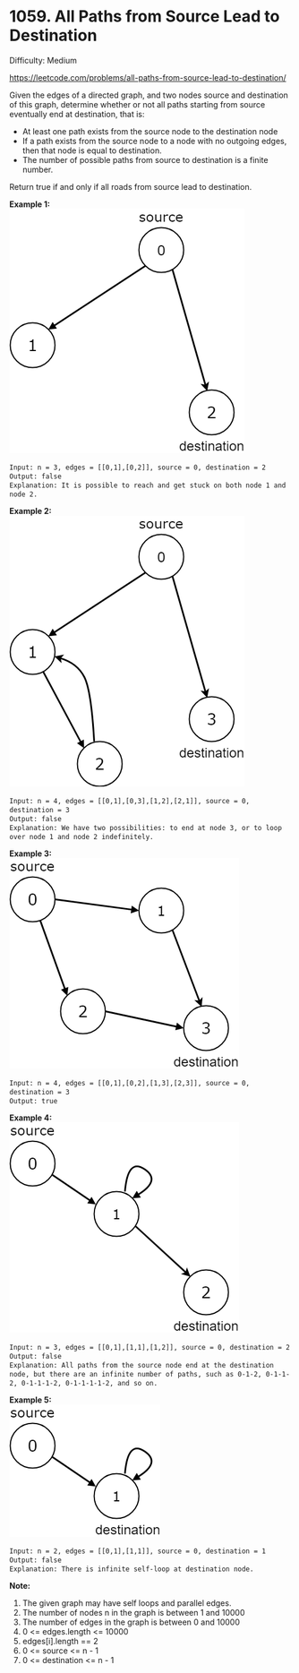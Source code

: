 # 1059. All Paths from Source Lead to Destination

Difficulty: Medium

https://leetcode.com/problems/all-paths-from-source-lead-to-destination/

Given the edges of a directed graph, and two nodes source and destination of this graph, determine whether or not all paths starting from source eventually end at destination, that is:

* At least one path exists from the source node to the destination node
* If a path exists from the source node to a node with no outgoing edges, then that node is equal to destination.
* The number of possible paths from source to destination is a finite number.

Return true if and only if all roads from source lead to destination.

**Example 1:**  
![ex1](ex1.png)
```
Input: n = 3, edges = [[0,1],[0,2]], source = 0, destination = 2
Output: false
Explanation: It is possible to reach and get stuck on both node 1 and node 2.
```

**Example 2:**  
![ex2](ex2.png)
```
Input: n = 4, edges = [[0,1],[0,3],[1,2],[2,1]], source = 0, destination = 3
Output: false
Explanation: We have two possibilities: to end at node 3, or to loop over node 1 and node 2 indefinitely.
```

**Example 3:**  
![ex3](ex3.png)
```
Input: n = 4, edges = [[0,1],[0,2],[1,3],[2,3]], source = 0, destination = 3
Output: true
```

**Example 4:**  
![ex4](ex4.png)
```
Input: n = 3, edges = [[0,1],[1,1],[1,2]], source = 0, destination = 2
Output: false
Explanation: All paths from the source node end at the destination node, but there are an infinite number of paths, such as 0-1-2, 0-1-1-2, 0-1-1-1-2, 0-1-1-1-1-2, and so on.
```

**Example 5:**  
![ex5](ex5.png)
```
Input: n = 2, edges = [[0,1],[1,1]], source = 0, destination = 1
Output: false
Explanation: There is infinite self-loop at destination node.
```

**Note:**
1. The given graph may have self loops and parallel edges.
2. The number of nodes n in the graph is between 1 and 10000
3. The number of edges in the graph is between 0 and 10000
4. 0 <= edges.length <= 10000
5. edges[i].length == 2
6. 0 <= source <= n - 1
7. 0 <= destination <= n - 1
